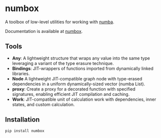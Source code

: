 # numbox

A toolbox of low-level utilities for working with [numba](https://numba.pydata.org/).

Documentation is available at [numbox](https://goykhman.github.io/numbox).

## Tools

- **Any**: A lightweight structure that wraps any value into the same type leveraging a variant of the type erasure technique.
- **Bindings**: JIT-wrappers of functions imported from dynamically linked libraries.
- **Node** A lightweight JIT-compatible graph node with type-erased dependencies in a uniform dynamically-sized vector (numba List). 
- **proxy**: Create a proxy for a decorated function with specified signatures, enabling efficient JIT compilation and caching.
- **Work**: JIT-compatible unit of calculation work with dependencies, inner states, and custom calculation.

## Installation

```bash
pip install numbox